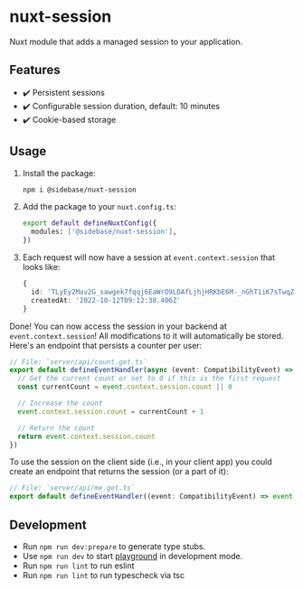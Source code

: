 # nuxt-session

Nuxt module that adds a managed session to your application.

## Features

- ✔️ Persistent sessions
- ✔️ Configurable session duration, default: 10 minutes
- ✔️ Cookie-based storage

## Usage

1. Install the package:
    ```bash
    npm i @sidebase/nuxt-session
    ```
2. Add the package to your `nuxt.config.ts`:
    ```bash
    export default defineNuxtConfig({
      modules: ['@sidebase/nuxt-session'],
    })
    ```
3. Each request will now have a session at `event.context.session` that looks like:
    ```ts
    {
      id: 'TLyEy2Mav2G_sawgek7fqqj6EaWrO9LDAfLjhjHRKbE6M-_nGhT1iK7sTwqZ-xoT',
      createdAt: '2022-10-12T09:12:38.406Z'
    }
    ```

Done! You can now access the session in your backend at `event.context.session`! All modifications to it will automatically be stored. Here's an endpoint that persists a counter per user:
```ts
// File: `server/api/count.get.ts`
export default defineEventHandler(async (event: CompatibilityEvent) => {
  // Get the current count or set to 0 if this is the first request
  const currentCount = event.context.session.count || 0

  // Increase the count
  event.context.session.count = currentCount + 1

  // Return the count
  return event.context.session.count
})
```

To use the session on the client side (i.e., in your client app) you could create an endpoint that returns the session (or a part of it):
```ts
// File: `server/api/me.get.ts`
export default defineEventHandler((event: CompatibilityEvent) => event.context.session)
```

## Development

- Run `npm run dev:prepare` to generate type stubs.
- Use `npm run dev` to start [playground](./playground) in development mode.
- Run `npm run lint` to run eslint
- Run `npm run lint` to run typescheck via tsc
